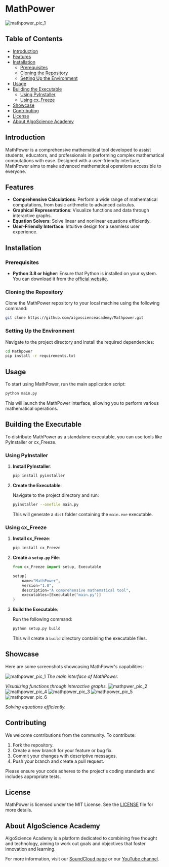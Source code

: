 # MathPower

![mathpower_pic_1](https://github.com/user-attachments/assets/cb9b5c18-fcb0-4934-aa4c-90309111b7cf)


## Table of Contents

- [Introduction](#introduction)
- [Features](#features)
- [Installation](#installation)
  - [Prerequisites](#prerequisites)
  - [Cloning the Repository](#cloning-the-repository)
  - [Setting Up the Environment](#setting-up-the-environment)
- [Usage](#usage)
- [Building the Executable](#building-the-executable)
  - [Using PyInstaller](#using-pyinstaller)
  - [Using cx_Freeze](#using-cx_freeze)
- [Showcase](#showcase)
- [Contributing](#contributing)
- [License](#license)
- [About AlgoScience Academy](#about-algoscience-academy)

## Introduction

MathPower is a comprehensive mathematical tool developed to assist students, educators, and professionals in performing complex mathematical computations with ease. Designed with a user-friendly interface, MathPower aims to make advanced mathematical operations accessible to everyone.

## Features

- **Comprehensive Calculations**: Perform a wide range of mathematical computations, from basic arithmetic to advanced calculus.
- **Graphical Representations**: Visualize functions and data through interactive graphs.
- **Equation Solvers**: Solve linear and nonlinear equations efficiently.
- **User-Friendly Interface**: Intuitive design for a seamless user experience.

## Installation

### Prerequisites

- **Python 3.8 or higher**: Ensure that Python is installed on your system. You can download it from the [official website](https://www.python.org/downloads/).

### Cloning the Repository

Clone the MathPower repository to your local machine using the following command:

```bash
git clone https://github.com/algoscienceacademy/Mathpower.git
```

### Setting Up the Environment

Navigate to the project directory and install the required dependencies:

```bash
cd Mathpower
pip install -r requirements.txt
```

## Usage

To start using MathPower, run the main application script:

```bash
python main.py
```

This will launch the MathPower interface, allowing you to perform various mathematical operations.

## Building the Executable

To distribute MathPower as a standalone executable, you can use tools like PyInstaller or cx_Freeze.

### Using PyInstaller

1. **Install PyInstaller**:

   ```bash
   pip install pyinstaller
   ```

2. **Create the Executable**:

   Navigate to the project directory and run:

   ```bash
   pyinstaller --onefile main.py
   ```

   This will generate a `dist` folder containing the `main.exe` executable.

### Using cx_Freeze

1. **Install cx_Freeze**:

   ```bash
   pip install cx_Freeze
   ```

2. **Create a `setup.py` File**:

   ```python
   from cx_Freeze import setup, Executable

   setup(
       name="MathPower",
       version="1.0",
       description="A comprehensive mathematical tool",
       executables=[Executable("main.py")]
   )
   ```

3. **Build the Executable**:

   Run the following command:

   ```bash
   python setup.py build
   ```

   This will create a `build` directory containing the executable files.

## Showcase

Here are some screenshots showcasing MathPower's capabilities:

![mathpower_pic_1](https://github.com/user-attachments/assets/ceb5ac05-8700-4c15-9174-3a7cc4dbe656)
*The main interface of MathPower.*


*Visualizing functions through interactive graphs.*
![mathpwer_pic_2](https://github.com/user-attachments/assets/ab70e1b0-537e-45df-8796-981c7190a8e3)
![mathpower_pic_4](https://github.com/user-attachments/assets/f2d1e95a-5d85-4ecc-8743-b005f30f5ae2)
![mathpower_pic_3](https://github.com/user-attachments/assets/26b4c506-15aa-4bb3-995c-3e332fc16ba9)
![mathpower_pic_5](https://github.com/user-attachments/assets/39760a32-0f8c-469b-bf4a-d33f5e31e67c)
![mathpower_pic_6](https://github.com/user-attachments/assets/d3491ecd-f3a5-4fe6-a3cb-7d0790a67f34)

*Solving equations efficiently.*

## Contributing

We welcome contributions from the community. To contribute:

1. Fork the repository.
2. Create a new branch for your feature or bug fix.
3. Commit your changes with descriptive messages.
4. Push your branch and create a pull request.

Please ensure your code adheres to the project's coding standards and includes appropriate tests.

## License

MathPower is licensed under the MIT License. See the [LICENSE](LICENSE) file for more details.

## About AlgoScience Academy

AlgoScience Academy is a platform dedicated to combining free thought and technology, aiming to work out goals and objectives that foster innovation and learning.

For more information, visit our [SoundCloud page](https://soundcloud.com/algoscienceacademy) or our [YouTube channel](https://www.youtube.com/@algoscienceacademy). 
